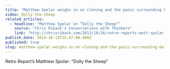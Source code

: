 ```yaml
---
title: "Matthew Spolar weighs in on cloning and the panic surrounding Dolly the Sheep "
video: dolly-the-sheep
related_articles:
  - headline: "Matthew Spolar on “Dolly the Sheep”"
    source: "Chris Riback's Conversations with Thinkers"
    link: "http://chrisriback.com/2013/10/16/retro-reports-matt-spolar-dolly-the-sheep/"
publish_date: 2014-10-15T15:47:00.000Z
published: true
slug: matthew-spolar-weighs-in-on-cloning-and-the-panic-surrounding-dolly-the-sheep
---
```

Retro Report’s Matthew Spolar: “Dolly the Sheep”

